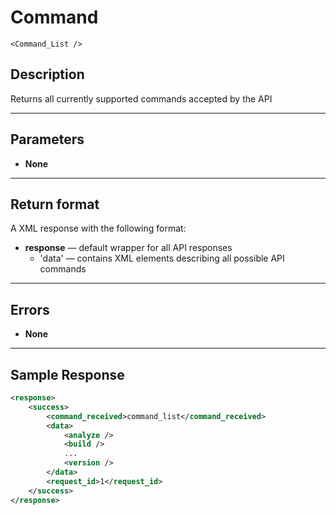 # Command

    <Command_List />

## Description

Returns all currently supported commands accepted by the API

***

## Parameters
- **None**

***

## Return format
A XML response with the following format:

- **response** — default wrapper for all API responses
    - 'data' — contains XML elements describing all possible API commands

***

## Errors
- **None**
 
***

## Sample Response
```xml
<response>
	<success>
		<command_received>command_list</command_received>
		<data>
			<analyze />
			<build />
			...
			<version />
		</data>
		<request_id>1</request_id>
	</success>
</response>
```
